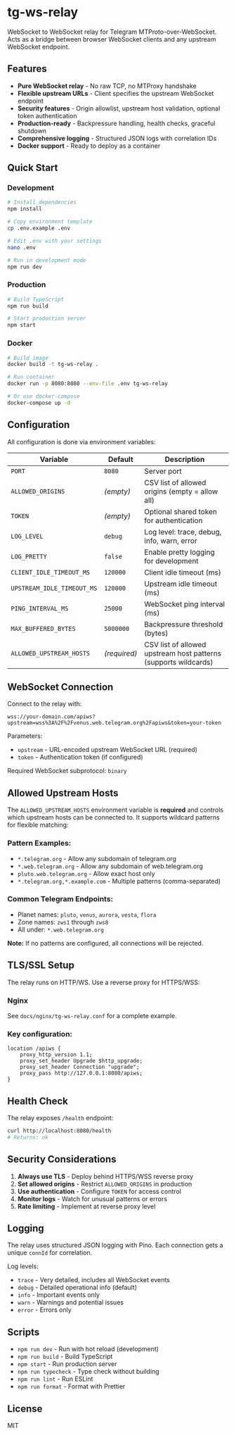 # tg-ws-relay

WebSocket to WebSocket relay for Telegram MTProto-over-WebSocket. Acts as a bridge between browser WebSocket clients and any upstream WebSocket endpoint.

## Features

- **Pure WebSocket relay** - No raw TCP, no MTProxy handshake
- **Flexible upstream URLs** - Client specifies the upstream WebSocket endpoint
- **Security features** - Origin allowlist, upstream host validation, optional token authentication
- **Production-ready** - Backpressure handling, health checks, graceful shutdown
- **Comprehensive logging** - Structured JSON logs with correlation IDs
- **Docker support** - Ready to deploy as a container

## Quick Start

### Development

```bash
# Install dependencies
npm install

# Copy environment template
cp .env.example .env

# Edit .env with your settings
nano .env

# Run in development mode
npm run dev
```

### Production

```bash
# Build TypeScript
npm run build

# Start production server
npm start
```

### Docker

```bash
# Build image
docker build -t tg-ws-relay .

# Run container
docker run -p 8080:8080 --env-file .env tg-ws-relay

# Or use docker-compose
docker-compose up -d
```

## Configuration

All configuration is done via environment variables:

| Variable | Default | Description |
|----------|---------|-------------|
| `PORT` | `8080` | Server port |
| `ALLOWED_ORIGINS` | *(empty)* | CSV list of allowed origins (empty = allow all) |
| `TOKEN` | *(empty)* | Optional shared token for authentication |
| `LOG_LEVEL` | `debug` | Log level: trace, debug, info, warn, error |
| `LOG_PRETTY` | `false` | Enable pretty logging for development |
| `CLIENT_IDLE_TIMEOUT_MS` | `120000` | Client idle timeout (ms) |
| `UPSTREAM_IDLE_TIMEOUT_MS` | `120000` | Upstream idle timeout (ms) |
| `PING_INTERVAL_MS` | `25000` | WebSocket ping interval (ms) |
| `MAX_BUFFERED_BYTES` | `5000000` | Backpressure threshold (bytes) |
| `ALLOWED_UPSTREAM_HOSTS` | *(required)* | CSV list of allowed upstream host patterns (supports wildcards) |

## WebSocket Connection

Connect to the relay with:
```
wss://your-domain.com/apiws?upstream=wss%3A%2F%2Fvenus.web.telegram.org%2Fapiws&token=your-token
```

Parameters:
- `upstream` - URL-encoded upstream WebSocket URL (required)
- `token` - Authentication token (if configured)

Required WebSocket subprotocol: `binary`

## Allowed Upstream Hosts

The `ALLOWED_UPSTREAM_HOSTS` environment variable is **required** and controls which upstream hosts can be connected to. It supports wildcard patterns for flexible matching:

### Pattern Examples:
- `*.telegram.org` - Allow any subdomain of telegram.org
- `*.web.telegram.org` - Allow any subdomain of web.telegram.org  
- `pluto.web.telegram.org` - Allow exact host only
- `*.telegram.org,*.example.com` - Multiple patterns (comma-separated)

### Common Telegram Endpoints:
- Planet names: `pluto`, `venus`, `aurora`, `vesta`, `flora`
- Zone names: `zws1` through `zws8`
- All under: `*.web.telegram.org`

**Note:** If no patterns are configured, all connections will be rejected.

## TLS/SSL Setup

The relay runs on HTTP/WS. Use a reverse proxy for HTTPS/WSS:

### Nginx
See `docs/nginx/tg-ws-relay.conf` for a complete example.

### Key configuration:
```nginx
location /apiws {
    proxy_http_version 1.1;
    proxy_set_header Upgrade $http_upgrade;
    proxy_set_header Connection "upgrade";
    proxy_pass http://127.0.0.1:8080/apiws;
}
```

## Health Check

The relay exposes `/health` endpoint:
```bash
curl http://localhost:8080/health
# Returns: ok
```

## Security Considerations

1. **Always use TLS** - Deploy behind HTTPS/WSS reverse proxy
2. **Set allowed origins** - Restrict `ALLOWED_ORIGINS` in production
3. **Use authentication** - Configure `TOKEN` for access control
4. **Monitor logs** - Watch for unusual patterns or errors
5. **Rate limiting** - Implement at reverse proxy level

## Logging

The relay uses structured JSON logging with Pino. Each connection gets a unique `connId` for correlation.

Log levels:
- `trace` - Very detailed, includes all WebSocket events
- `debug` - Detailed operational info (default)
- `info` - Important events only
- `warn` - Warnings and potential issues
- `error` - Errors only

## Scripts

- `npm run dev` - Run with hot reload (development)
- `npm run build` - Build TypeScript
- `npm start` - Run production server
- `npm run typecheck` - Type check without building
- `npm run lint` - Run ESLint
- `npm run format` - Format with Prettier

## License

MIT